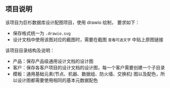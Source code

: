 ## 项目说明

该项目为巨杉数据库设计配图项目，使用 drawio 绘制， 要求如下：

- 保存格式统一为 `.drawio.svg`
- 设计文档中使用该图对应的截图时，需要在截图 `查看可选文字` 中贴上原图链接

该项目目录结构及说明：

- 产品：保存产品级通用设计文档的设计图
- 客户：保存各客户项目的设计文档的设计图，每一个客户需要创建一个子目录
- 模板：通用基础元素(节点、机器、数据组、防火墙、交换机) 图以及配色，所以设计图都需要使用相同的基本元数据配色

